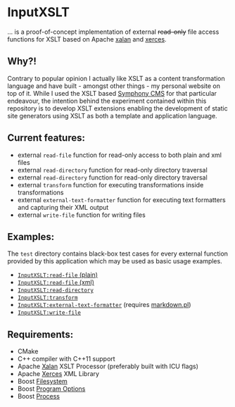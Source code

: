 # InputXSLT

... is a proof-of-concept implementation of external ~~read-only~~ file access functions for XSLT based on Apache [xalan](https://xalan.apache.org/) and [xerces](https://xerces.apache.org/).

## Why?!

Contrary to popular opinion I actually like XSLT as a content transformation language and have built - amongst other things - my personal website on top of it. While I used the XSLT based [Symphony CMS](http://www.getsymphony.com/)  for that particular endeavour, the intention behind the experiment contained within this repository is to develop XSLT extensions enabling the development of static site generators using XSLT as both a template and application language.

## Current features:

- external `read-file` function for read-only access to both plain and xml files
- external `read-directory` function for read-only directory traversal
- external `read-directory` function for read-only directory traversal
- external `transform` function for executing transformations inside transformations
- external `external-text-formatter` function for executing text formatters and capturing their XML output
- external `write-file` function for writing files

## Examples:

The `test` directory contains black-box test cases for every external function provided by this application which may be used as basic usage examples.

- [`InputXSLT:read-file` (plain)](test/read_file/transformation.xsl)
- [`InputXSLT:read-file` (xml)](test/read_xml_file/transformation.xsl)
- [`InputXSLT:read-directory`](test/read_directory/transformation.xsl)
- [`InputXSLT:transform`](test/transform/transformation.xsl)
- [`InputXSLT:external-text-formatter`](test/external_text_formatter/transformation.xsl) (requires [markdown.pl](http://daringfireball.net/projects/markdown/))
- [`InputXSLT:write-file`](test/write_file/transformation.xsl)

## Requirements:

- CMake
- C++ compiler with C++11 support
- Apache [Xalan](https://xalan.apache.org/) XSLT Processor (preferably built with ICU flags)
- Apache [Xerces](https://xerces.apache.org/) XML Library
- Boost [Filesystem](http://www.boost.org/doc/libs/1_55_0/libs/filesystem/doc/index.htm)
- Boost [Program Options](http://www.boost.org/doc/libs/1_55_0/doc/html/program_options.html)
- Boost [Process](http://www.highscore.de/boost/process/index.html)
